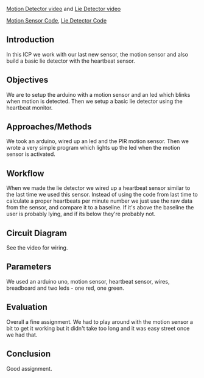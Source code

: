 [Motion Detector video](https://www.youtube.com/watch?v=KDzlHEciy5U) and [Lie Detector video](https://www.youtube.com/watch?v=A7-brLrQSKQ)

[Motion Sensor Code](https://github.com/mwhol/490IOT/blob/master/ICPs/ICP11/motion_sensor/motion_sensor.ino), [Lie Detector Code](https://github.com/mwhol/490IOT/blob/master/ICPs/ICP11/lie_detector/lie_detector.ino)


## Introduction

In this ICP we work with our last new sensor, the motion sensor and also build a basic lie detector with the heartbeat sensor.

## Objectives

We are to setup the arduino with a motion sensor and an led which blinks when motion is detected. Then we setup a basic lie detector using the heartbeat monitor.

## Approaches/Methods

We took an arduino, wired up an led and the PIR motion sensor. Then we wrote a very simple program which lights up the led when the motion sensor is activated.

## Workflow

When we made the lie detector we wired up a heartbeat sensor similar to the last time we used this sensor. Instead of using the code from last time to calculate a proper heartbeats per minute number we just use the raw data from the sensor, and compare it to a baseline. If it's above the baseline the user is probably lying, and if its below they're probably not.

## Circuit Diagram

See the video for wiring.

## Parameters

We used an arduino uno, motion sensor, heartbeat sensor, wires, breadboard and two leds - one red, one green.

## Evaluation

Overall a fine assignment. We had to play around with the motion sensor a bit to get it working but it didn't take too long and it was easy street once we had that.

## Conclusion

Good assignment.